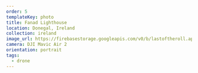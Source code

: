 ```yaml
---
order: 5
templateKey: photo
title: Fanad Lighthouse
location: Donegal, Ireland
collection: ireland
image_url: https://firebasestorage.googleapis.com/v0/b/lastoftheroll.appspot.com/o/FanadLighthouse.jpeg?alt=media&token=5c281c52-404f-44af-a450-63ed6ced326f
camera: DJI Mavic Air 2
orientation: portrait
tags:
  - drone
---
```

